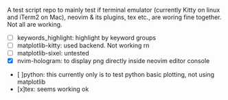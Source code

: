 A test script repo to mainly test if terminal emulator (currently Kitty on linux and iTerm2 on Mac), neovim & its plugins, tex etc., are woring fine together.
Not all are working.
- [ ] keywords_highlight: highlight by keyword groups
- [ ] matplotlib-kitty: used backend. Not working rn
- [ ] matplotlib-sixel: untested
- [x] nvim-hologram: to display png directly inside neovim editor console
- [ ]python: this currently only is to test python basic plotting, not using matplotlib
- [x]tex: seems working ok
